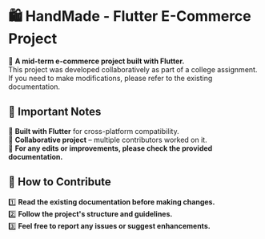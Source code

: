 # 🛍️ HandMade - Flutter E-Commerce Project  

🚀 **A mid-term e-commerce project built with Flutter.**  
This project was developed collaboratively as part of a college assignment. If you need to make modifications, please refer to the existing documentation.  

## 📖 Important Notes  
🔹 **Built with Flutter** for cross-platform compatibility.  
🔹 **Collaborative project** – multiple contributors worked on it.  
🔹 **For any edits or improvements, please check the provided documentation.**  

## 📜 How to Contribute  
1️⃣ **Read the existing documentation before making changes.**  
2️⃣ **Follow the project's structure and guidelines.**  
3️⃣ **Feel free to report any issues or suggest enhancements.**  



